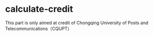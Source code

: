 # calculate-credit
This part is only aimed at credit of Chongqing University of Posts and Telecommunications（CQUPT）
